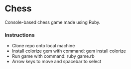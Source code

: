 # Chess

Console-based chess game made using Ruby.

### Instructions

* Clone repo onto local machine
* Install colorize gem with command: gem install colorize
* Run game with command: ruby game.rb
* Arrow keys to move and spacebar to select
